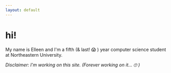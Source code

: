 ```yaml
---
layout: default
---
```

# hi!

My name is Elleen and I'm a fifth (& last! 😱 ) year computer science student at Northeastern University.


*Disclaimer: I'm working on this site. (Forever working on it… 🙄 )*
